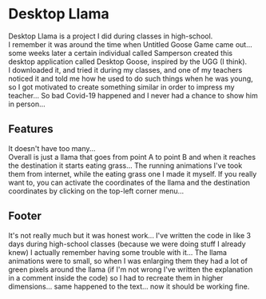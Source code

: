 
# Desktop Llama
  
  Desktop Llama is a project I did during classes in high-school.  
  I remember it was around the time when Untitled Goose Game came out... some weeks later a certain individual called Samperson created this desktop application called Desktop Goose, inspired by the UGG (I think).  
  I downloaded it, and tried it during my classes, and one of my teachers noticed it and told me how he used to do such things when he was young, so I got motivated to create something similar in order to impress my teacher... So bad Covid-19 happened and I never had a chance to show him in person...

## Features
It doesn't have too many...  
Overall is just a llama that goes from point A to point B and when it reaches the destination it starts eating grass...
The running animations I've took them from internet, while the eating grass one I made it myself.
If you really want to, you can activate the coordinates of the llama and the destination coordinates by clicking on the top-left corner menu...

## Footer
It's not really much but it was honest work... I've written the code in like 3 days during high-school classes (because we were doing stuff I already knew)
I actually remember having some trouble with it... The llama animations were to small, so when I was enlarging them they had a lot of green pixels around the llama (if I'm not wrong I've written the explanation in a comment inside the code) so I had to recreate them in higher dimensions... same happened  to the text... now it should be working fine.
